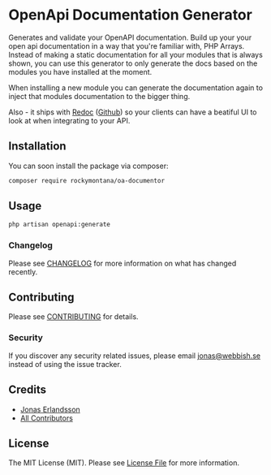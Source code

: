 # OpenApi Documentation Generator
Generates and validate your OpenAPI documentation.
Build up your your open api documentation in a way that you're familiar with, PHP Arrays.
Instead of making a static documentation for all your modules that is always shown, you can use this generator to only generate the docs based on the modules you have installed at the moment.

When installing a new module you can generate the documentation again to inject that modules documentation to the bigger thing.


Also - it ships with [Redoc](https://redocly.github.io/redoc/) ([Github](https://github.com/Redocly/redoc)) so your clients can have a beatiful UI to look at when integrating to your API.

## Installation

You can soon install the package via composer:

```bash
composer require rockymontana/oa-documentor
```

## Usage

``` bash
php artisan openapi:generate
```


### Changelog

Please see [CHANGELOG](CHANGELOG.md) for more information on what has changed recently.

## Contributing

Please see [CONTRIBUTING](CONTRIBUTING.md) for details.

### Security

If you discover any security related issues, please email jonas@webbish.se instead of using the issue tracker.

## Credits

- [Jonas Erlandsson](https://github.com/rockymontana)
- [All Contributors](../../contributors)

## License

The MIT License (MIT). Please see [License File](LICENSE.md) for more information.
